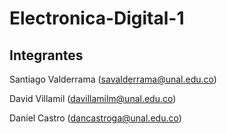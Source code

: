 # Electronica-Digital-1
## Integrantes 

Santiago Valderrama (savalderrama@unal.edu.co)

David Villamil (davillamilm@unal.edu.co)

Daniel Castro (dancastroga@unal.edu.co)
